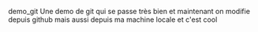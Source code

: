  demo_git
Une demo de git qui se passe très bien
et maintenant on modifie depuis github
mais aussi depuis ma machine locale et c'est cool
